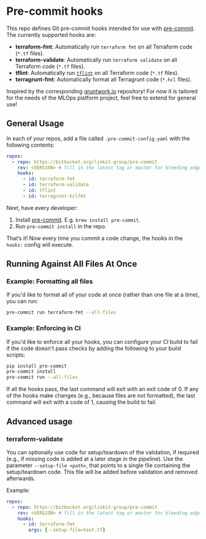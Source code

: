 # Pre-commit hooks

This repo defines Git pre-commit hooks intended for use with [pre-commit](http://pre-commit.com/). The currently
supported hooks are:

* **terraform-fmt**: Automatically run `terraform fmt` on all Terraform code (`*.tf` files).
* **terraform-validate**: Automatically run `terraform validate` on all Terraform code (`*.tf` files).
* **tflint**: Automatically run [`tflint`](https://github.com/terraform-linters/tflint) on all Terraform code (`*.tf` files).
* **terragrunt-fmt**: Automatically format all Terragrunt code (`*.hcl` files).

Inspired by the corresponding [gruntwork.io](https://github.com/gruntwork-io/pre-commit) repository! For now it is tailored for the needs of the MLOps platform project,
feel free to extend for general use!

## General Usage

In each of your repos, add a file called `.pre-commit-config.yaml` with the following contents:

```yaml
repos:
  - repo: https://bitbucket.org/linkit-group/pre-commit
    rev: <VERSION> # fill in the latest tag or master for bleeding edge
    hooks:
      - id: terraform-fmt
      - id: terraform-validate
      - id: tflint
      - id: terragrunt-hclfmt
```

Next, have every developer:

1. Install [pre-commit](http://pre-commit.com/). E.g. `brew install pre-commit`.
1. Run `pre-commit install` in the repo.

That’s it! Now every time you commit a code change, the hooks in the `hooks:` config will execute.

## Running Against All Files At Once

### Example: Formatting all files

If you'd like to format all of your code at once (rather than one file at a time), you can run:

```bash
pre-commit run terraform-fmt --all-files
```

### Example: Enforcing in CI

If you'd like to enforce all your hooks, you can configure your CI build to fail if the code doesn't pass checks by
adding the following to your build scripts:

```bash
pip install pre-commit
pre-commit install
pre-commit run --all-files
```

If all the hooks pass, the last command will exit with an exit code of 0. If any of the hooks make changes (e.g.,
because files are not formatted), the last command will exit with a code of 1, causing the build to fail.

## Advanced usage

### terraform-validate

You can optionally use code for setup/teardown of the validation, if required (e.g., if missing code is added at a later stage in the pipeline). Use the parameter
```--setup-file <path>```, that points to a single file containing the setup/teardown code. This file will be added before validation and removed afterwards.

Example:

```yaml
repos:
  - repo: https://bitbucket.org/linkit-group/pre-commit
    rev: <VERSION> # fill in the latest tag or master for bleeding edge
    hooks:
      - id: terraform-fmt
        args: [--setup-file=test.tf]
```
